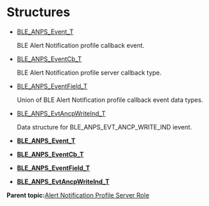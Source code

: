 # Structures

-   [BLE\_ANPS\_Event\_T](GUID-1142A307-5C02-4EE2-85A0-E7436290EFB8.md)

    BLE Alert Notification profile callback event.

-   [BLE\_ANPS\_EventCb\_T](GUID-8CB649CE-C768-4FC7-BBC3-871C78AECA73.md)

    BLE Alert Notification profile server callback type.

-   [BLE\_ANPS\_EventField\_T](GUID-999811AF-00AC-418B-9949-114F1E140637.md)

    Union of BLE Alert Notification profile callback event data types.

-   [BLE\_ANPS\_EvtAncpWriteInd\_T](GUID-9CBECF2E-C07A-456E-8F78-24B329D32BBA.md)

    Data structure for BLE\_ANPS\_EVT\_ANCP\_WRITE\_IND ievent.


-   **[BLE\_ANPS\_Event\_T](GUID-1142A307-5C02-4EE2-85A0-E7436290EFB8.md)**  

-   **[BLE\_ANPS\_EventCb\_T](GUID-8CB649CE-C768-4FC7-BBC3-871C78AECA73.md)**  

-   **[BLE\_ANPS\_EventField\_T](GUID-999811AF-00AC-418B-9949-114F1E140637.md)**  

-   **[BLE\_ANPS\_EvtAncpWriteInd\_T](GUID-9CBECF2E-C07A-456E-8F78-24B329D32BBA.md)**  


**Parent topic:**[Alert Notification Profile Server Role](GUID-EACFC936-99A6-47FD-A41B-9880BDA2745A.md)

